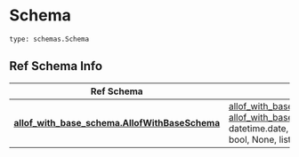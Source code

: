 # Schema
```
type: schemas.Schema
```

## Ref Schema Info
Ref Schema | Input Type | Output Type
---------- | ---------- | -----------
[**allof_with_base_schema.AllofWithBaseSchema**](../../../../../../../components/schema/allof_with_base_schema.md) | [allof_with_base_schema.AllofWithBaseSchemaDictInput](../../../../../../../components/schema/allof_with_base_schema.md#allofwithbaseschemadictinput), [allof_with_base_schema.AllofWithBaseSchemaDict](../../../../../../../components/schema/allof_with_base_schema.md#allofwithbaseschemadict), str, datetime.date, datetime.datetime, uuid.UUID, int, float, bool, None, list, tuple, bytes, io.FileIO, io.BufferedReader | [allof_with_base_schema.AllofWithBaseSchemaDict](../../../../../../../components/schema/allof_with_base_schema.md#allofwithbaseschemadict), str, float, int, bool, None, tuple, bytes, io.FileIO
